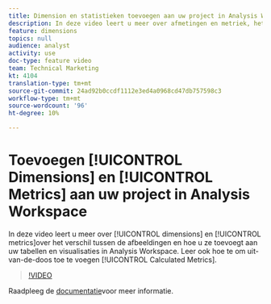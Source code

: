 ```yaml
---
title: Dimension en statistieken toevoegen aan uw project in Analysis Workspace
description: In deze video leert u meer over afmetingen en metriek, het verschil tussen de dimensies en metriek en hoe u deze kunt toevoegen aan uw tabellen en visualisaties in Analysis Workspace. Leer ook hoe te om uit-van-de-doos Berekende Metriek toe te voegen.
feature: dimensions
topics: null
audience: analyst
activity: use
doc-type: feature video
team: Technical Marketing
kt: 4104
translation-type: tm+mt
source-git-commit: 24ad92b0ccdf1112e3ed4a0968cd47db757598c3
workflow-type: tm+mt
source-wordcount: '96'
ht-degree: 10%

---
```



# Toevoegen [!UICONTROL Dimensions] en [!UICONTROL Metrics] aan uw project in Analysis Workspace

In deze video leert u meer over [!UICONTROL dimensions] en [!UICONTROL metrics]over het verschil tussen de afbeeldingen en hoe u ze toevoegt aan uw tabellen en visualisaties in Analysis Workspace. Leer ook hoe te om uit-van-de-doos toe te voegen [!UICONTROL Calculated Metrics].

>[!VIDEO](https://video.tv.adobe.com/v/30606/?quality=12)

Raadpleeg de [documentatie](https://docs.adobe.com/content/help/en/analytics/analyze/analysis-workspace/components/analysis-workspace-components.html)voor meer informatie.
